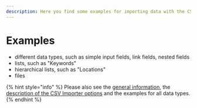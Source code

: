 ```yaml
---
description: Here you find some examples for importing data with the CSV importer.
---
```


# Examples

* different data types, such as simple input fields, link fields, nested fields
* lists, such as "Keywords"
* hierarchical lists, such as "Locations"
* files



{% hint style="info" %}
Please also see the [general information](../general-information.md), the [description of the CSV Importer options](../options.md) and the examples for all data types.
{% endhint %}

